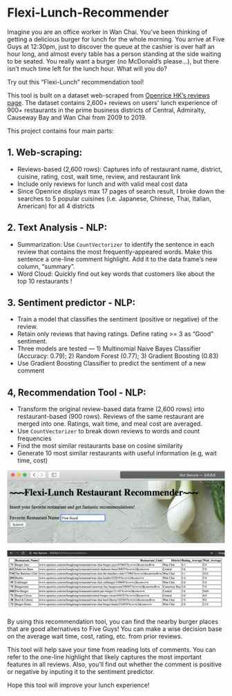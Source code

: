 # Flexi-Lunch-Recommender

Imagine you are an office worker in Wan Chai.  You’ve been thinking of getting a delicious burger for lunch for the whole morning.  You arrive at Five Guys at 12:30pm, just to discover the queue at the cashier is over half an hour long, and almost every table has a person standing at the side waiting to be seated.  You really want a burger (no McDonald’s please…), but there isn’t much time left for the lunch hour.  What will you do?

Try out this “Flexi-Lunch” recommendation tool! 


This tool is built on a dataset web-scraped from [Openrice HK’s reviews page](https://www.openrice.com/en/hongkong/restaurant/review/index.htm?tc=bc).  The dataset contains 2,600+ reviews on users' lunch experience of 900+ restaurants in the prime business districts of Central, Admiralty, Causeway Bay and Wan Chai from 2009 to 2019.  

This project contains four main parts:

## 1. Web-scraping: 

* Reviews-based (2,600 rows): Captures info of restaurant name, district, cuisine, rating, cost, wait time, review, and restaurant link
* Include only reviews for lunch and with valid meal cost data
* Since Openrice displays max 17 pages of search result, I broke down the searches to 5 popular cuisines (i.e. Japanese, Chinese, Thai, Italian, American) for all 4 districts

## 2. Text Analysis - NLP:

* Summarization: Use `CountVectorizer` to identify the sentence in each review that contains the most frequently-appeared words.  Make this sentence a one-line comment highlight.  Add it to the data frame’s new column, “summary”.
* Word Cloud: Quickly find out key words that customers like about the top 10 restaurants !

## 3. Sentiment predictor - NLP:

* Train a model that classifies the sentiment (positive or negative) of the review.  
* Retain only reviews that having ratings.  Define rating >= 3 as “Good” sentiment.  
* Three models are tested — 1) Multinomial Naive Bayes Classifier (Accuracy: 0.79); 2) Random Forest (0.77); 3) Gradient Boosting (0.83)
* Use Gradient Boosting Classifier to predict the sentiment of a new comment

## 4, Recommendation Tool - NLP:

* Transform the original review-based data frame (2,600 rows) into restaurant-based (900 rows). Reviews of the same restaurant are merged into one.  Ratings, wait time, and meal cost are averaged. 
* Use `CountVectorizer` to break down reviews to words and count frequencies
* Find the most similar restaurants base on cosine similarity 
* Generate 10 most similar restaurants with useful information (e.g, wait time, cost)

![](Flexi-lunch-webapp-1.png)

![](Flexi-lunch-webapp-2.png)

By using this recommendation tool, you can find the nearby burger places that are good alternatives to Five Guys! You can make a wise decision base on the average wait time, cost, rating, etc. from prior reviews. 

This tool will help save your time from reading lots of comments.  You can refer to the one-line highlight that likely captures the most important features in all reviews.  Also, you’ll find out whether the comment is positive or negative by inputing it to the sentiment predictor.

Hope this tool will improve your lunch experience!
